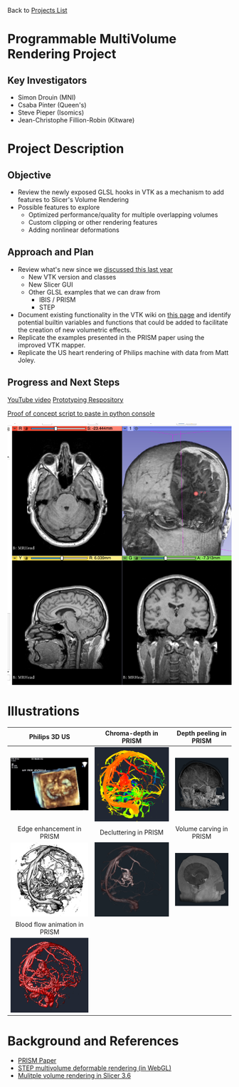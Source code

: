 Back to [Projects List](../../README.md#ProjectsList)

# Programmable MultiVolume Rendering Project

## Key Investigators

- Simon Drouin (MNI)
- Csaba Pinter (Queen's)
- Steve Pieper (Isomics)
- Jean-Christophe Fillion-Robin (Kitware)


# Project Description

## Objective

* Review the newly exposed GLSL hooks in VTK as a mechanism to add features to Slicer's Volume Rendering 
* Possible features to explore
  * Optimized performance/quality for multiple overlapping volumes
  * Custom clipping or other rendering features
  * Adding nonlinear deformations

## Approach and Plan

* Review what's new since we [discussed this last year](https://na-mic.org/wiki/Project_Week_25/Next_Generation_GPU_Volume_Rendering)
  * New VTK version and classes
  * New Slicer GUI
  * Other GLSL examples that we can draw from
    * IBIS / PRISM
    * STEP
* Document existing functionality in the VTK wiki on [this page](https://www.vtk.org/Wiki/VTK/ProgrammableMultiVolumeRendering) and identify potential builtin variables and functions that could be added to facilitate the creation of new volumetric effects.
* Replicate the examples presented in the PRISM paper using the improved VTK mapper.
* Replicate the US heart rendering of Philips machine with data from Matt Joley.

## Progress and Next Steps

[YouTube video](https://youtu.be/yiEI_yBMu8k)
[Prototyping Respository](https://github.com/pieper/VTKCustomShaders)

[Proof of concept script to paste in python console](https://github.com/pieper/VTKCustomShaders/blob/master/SlicerShader.py)

![SlicerPRISM](SlicerPRISM-2018-06-28.png)

# Illustrations


<!--Add pictures and links to videos that demonstrate what has been accomplished.-->
Philips 3D US             |  Chroma-depth in PRISM | Depth peeling in PRISM
:-------------------------:|:-------------------------:|:-------------------------:
![jolley-us](matt-jolley-us.png) | ![chroma-depth](chroma-depth-crop.png) | ![](depth-peeling-crop.png)
Edge enhancement in PRISM | Decluttering in PRISM | Volume carving in PRISM
![](edge-and-shading.png) | ![](decluttered-crop.png) | ![](volume-carving-crop.png)
Blood flow animation in PRISM | |  
![](flow-illustration-crop.png) | |

# Background and References

<!--Use this space for information that may help people better understand your project, like links to papers, source code, or data.-->

- [PRISM Paper](http://journals.plos.org/plosone/article?id=10.1371/journal.pone.0193636)
- [STEP multivolume deformable rendering (in WebGL)](https://www.youtube.com/watch?v=8dputUoKBTA)
- [Mulitple volume rendering in Slicer 3.6](https://www.slicer.org/wiki/Modules:VolumeRendering-Documentation-3.6)
